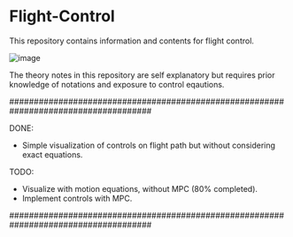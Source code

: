 # Flight-Control
This repository contains information and contents for flight control.

![image](https://user-images.githubusercontent.com/14985440/209779929-f99364ab-e37d-41b7-8ba9-7d6061df09ba.png)

The theory notes in this repository are self explanatory but requires prior knowledge of notations and exposure to control eqautions.


#####################################################################################

DONE:
- Simple visualization of controls on flight path but without considering exact equations.

TODO:
- Visualize with motion equations, without MPC (80% completed).
- Implement controls with MPC.

#####################################################################################
